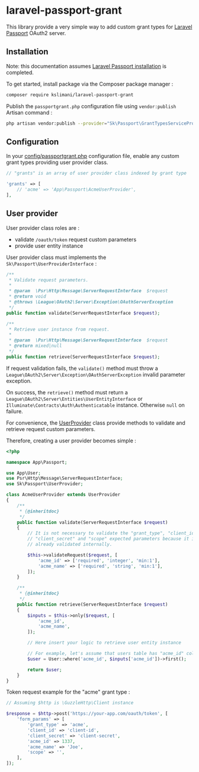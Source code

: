 # laravel-passport-grant

This library provide a very simple way to add custom grant types for [Laravel Passport](https://github.com/laravel/passport) OAuth2 server.

## Installation

Note: this documentation assumes [Laravel Passport installation](https://laravel.com/docs/master/passport#introduction) is completed.

To get started, install package via the Composer package manager :

```bash
composer require kslimani/laravel-passport-grant
```

Publish the `passportgrant.php` configuration file using `vendor:publish` Artisan command :

```bash
php artisan vendor:publish --provider="Sk\Passport\GrantTypesServiceProvider" --tag="config"
```

## Configuration

In your [config/passportgrant.php](https://github.com/kslimani/laravel-passport-grant/blob/master/config/passportgrant.php) configuration file, enable any custom grant types providing user provider class.

```php
// "grants" is an array of user provider class indexed by grant type

'grants' => [
    // 'acme' => 'App\Passport\AcmeUserProvider',
],
```

## User provider

User provider class roles are :

* validate `/oauth/token` request custom parameters
* provide user entity instance

User provider class must implements the `Sk\Passport\UserProviderInterface` :

```php
/**
 * Validate request parameters.
 *
 * @param  \Psr\Http\Message\ServerRequestInterface  $request
 * @return void
 * @throws \League\OAuth2\Server\Exception\OAuthServerException
 */
public function validate(ServerRequestInterface $request);

/**
 * Retrieve user instance from request.
 *
 * @param  \Psr\Http\Message\ServerRequestInterface  $request
 * @return mixed|null
 */
public function retrieve(ServerRequestInterface $request);
```

If request validation fails, the `validate()` method must throw a `League\OAuth2\Server\Exception\OAuthServerException` invalid parameter exception.

On success, the `retrieve()` method must return a `League\OAuth2\Server\Entities\UserEntityInterface` or `Illuminate\Contracts\Auth\Authenticatable` instance. Otherwise `null` on failure.

For convenience, the [UserProvider](https://github.com/kslimani/laravel-passport-grant/blob/master/src/UserProvider.php) class provide methods to validate and retrieve request custom parameters.

Therefore, creating a user provider becomes simple :

```php
<?php

namespace App\Passport;

use App\User;
use Psr\Http\Message\ServerRequestInterface;
use Sk\Passport\UserProvider;

class AcmeUserProvider extends UserProvider
{
    /**
     * {@inheritdoc}
     */
    public function validate(ServerRequestInterface $request)
    {
        // It is not necessary to validate the "grant_type", "client_id",
        // "client_secret" and "scope" expected parameters because it is
        // already validated internally.

        $this->validateRequest($request, [
            'acme_id' => ['required', 'integer', 'min:1'],
            'acme_name' => ['required', 'string', 'min:1'],
        ]);
    }

    /**
     * {@inheritdoc}
     */
    public function retrieve(ServerRequestInterface $request)
    {
        $inputs = $this->only($request, [
            'acme_id',
            'acme_name',
        ]);

        // Here insert your logic to retrieve user entity instance

        // For example, let's assume that users table has "acme_id" column
        $user = User::where('acme_id', $inputs['acme_id'])->first();

        return $user;
    }
}
```

Token request example for the "acme" grant type :

```php
// Assuming $http is \GuzzleHttp\Client instance

$response = $http->post('https://your-app.com/oauth/token', [
    'form_params' => [
        'grant_type' => 'acme',
        'client_id' => 'client-id',
        'client_secret' => 'client-secret',
        'acme_id' => 1337,
        'acme_name' => 'Joe',
        'scope' => '',
    ],
]);
```
